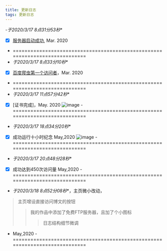 ```yaml
---
title: 更新日志
tags: 更新日志
---
```



-*于2020/3/17 8点31分53秒**
- [x] [服务器启动成功](https://inforest.xzzxz.cn/#/4/1/), Mar. 2020
- ============================================================================
- *于2020/3/17 8点33分10秒**
- [x] [百度爬虫第一个访问者](https://inforest.xzzxz.cn/#/4/1/)，Mar. 2020
- ============================================================================
- *于2020/3/17 11点57分42秒**
- [x] [证书完成]，May. 2020 ![image](http://m.qpic.cn/psc?/V14LwYwV33h6v1/4r5V*ti6WXpFIFXipK.NEieQhZi6YQuUfEuWFsNqng4tTNgpAjXqd.2TGhkvymfLFzTmmF2EIA2dibQ0c5M.UGMd.akELzRz39Wa15o0hvk!/b&bo=oAHYAaAB2AEDGTw!&rf=viewer_4&t=5)
-　============================================================================
- *于2020/3/17 18点34分20秒**
- [x] 成功运行十小时纪念 May,2020 ![image](https://ss1.bdstatic.com/70cFuXSh_Q1YnxGkpoWK1HF6hhy/it/u=2362196916,3209296707&fm=26&gp=0.jpg)
-　============================================================================
- *于2020/3/17 20点48分28秒**
- [x] 成功达到450次访问量 May,2020
-　============================================================================
- *于2020/3/18 8点52分08秒**，主页微小改动， 
> 主页增设直接访问博文的按钮
>> 我的作品中添加了免费FTP服务器，且加了个小图标
>>> 日志结构细节微调
- May,2020
-　============================================================================
